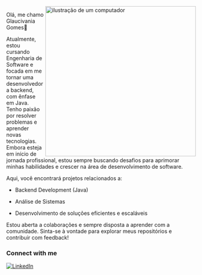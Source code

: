 
<img src="https://raw.githubusercontent.com/MicaelliMedeiros/micaellimedeiros/master/image/computer-illustration.png" alt="ilustração de um computador" min-width="400px" max-width="400px" width="400px" align="right">

<p align="left"> 
  Olá, me chamo Glaucivania Gomes👋
  
Atualmente, estou cursando Engenharia de Software e focada em me tornar uma desenvolvedora backend, com ênfase em Java. Tenho paixão por resolver problemas e aprender novas tecnologias. Embora esteja em início de jornada profissional, estou sempre buscando desafios para aprimorar minhas habilidades e crescer na área de desenvolvimento de software.

Aqui, você encontrará projetos relacionados a:

- Backend Development (Java)

- Análise de Sistemas

- Desenvolvimento de soluções eficientes e escaláveis

Estou aberta a colaborações e sempre disposta a aprender com a comunidade. Sinta-se à vontade para explorar meus repositórios e contribuir com feedback!

### Connect with me

[![LinkedIn](https://img.shields.io/badge/-LinkedIn-000?style=for-the-badge&logo=linkedin&logoColor=FF00F6&color:FFF)](https://www.linkedin.com/in/glaucivania-gomes/)
</p>
